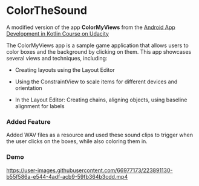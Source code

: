 # ColorTheSound
A modified version of the app **ColorMyViews** from the [Android App Development in Kotlin Course on Udacity](https://www.udacity.com/course/developing-android-apps-with-kotlin--ud9012)

The ColorMyViews app is a sample game application that allows users to color boxes and the background by clicking on them. This app showcases several views and techniques, including:

- Creating layouts using the Layout Editor

- Using the ConstraintView to scale items for different devices and orientation

- In the Layout Editor: Creating chains, aligning objects, using baseline alignment for labels

### Added Feature

 Added WAV files as a resource and used these sound clips to trigger when the user clicks on the boxes, while also coloring them in.
 
### Demo


https://user-images.githubusercontent.com/66977173/223891130-b55f586a-e544-4adf-acb9-59fb364b3cdd.mp4

